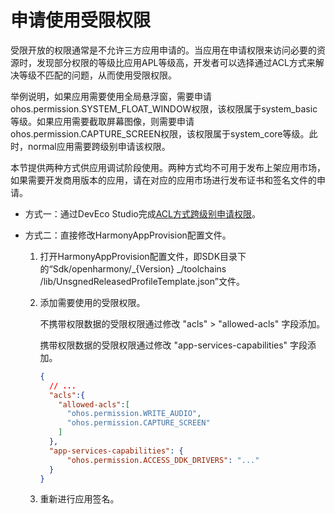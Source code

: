# 申请使用受限权限

受限开放的权限通常是不允许三方应用申请的。当应用在申请权限来访问必要的资源时，发现部分权限的等级比应用APL等级高，开发者可以选择通过ACL方式来解决等级不匹配的问题，从而使用受限权限。

举例说明，如果应用需要使用全局悬浮窗，需要申请ohos.permission.SYSTEM_FLOAT_WINDOW权限，该权限属于system_basic等级。如果应用需要截取屏幕图像，则需要申请ohos.permission.CAPTURE_SCREEN权限，该权限属于system_core等级。此时，normal应用需要跨级别申请该权限。

本节提供两种方式供应用调试阶段使用。两种方式均不可用于发布上架应用市场，如果需要开发商用版本的应用，请在对应的应用市场进行发布证书和签名文件的申请。

- 方式一：通过DevEco Studio完成[ACL方式跨级别申请权限](https://developer.huawei.com/consumer/cn/doc/harmonyos-guides/ide-signing)。
- 方式二：直接修改HarmonyAppProvision配置文件。

    1. 打开HarmonyAppProvision配置文件，即SDK目录下的“Sdk/openharmony/_{Version} _/toolchains /lib/UnsgnedReleasedProfileTemplate.json”文件。
    2. 添加需要使用的受限权限。

        不携带权限数据的受限权限通过修改 "acls" &gt; "allowed-acls" 字段添加。

        携带权限数据的受限权限通过修改 "app-services-capabilities" 字段添加。

        ```json
        {
          // ...
          "acls":{
            "allowed-acls":[
              "ohos.permission.WRITE_AUDIO",
              "ohos.permission.CAPTURE_SCREEN"
            ]
          },
          "app-services-capabilities": {
              "ohos.permission.ACCESS_DDK_DRIVERS": "..."
          }
        }
        ```

    3. 重新进行应用签名。

